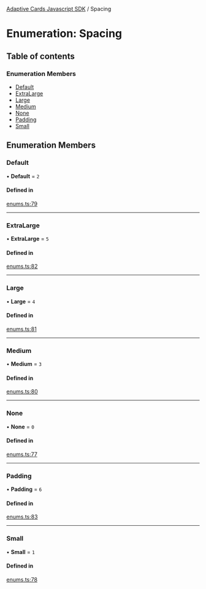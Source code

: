[Adaptive Cards Javascript SDK](../README.md) / Spacing

# Enumeration: Spacing

## Table of contents

### Enumeration Members

- [Default](Spacing.md#default)
- [ExtraLarge](Spacing.md#extralarge)
- [Large](Spacing.md#large)
- [Medium](Spacing.md#medium)
- [None](Spacing.md#none)
- [Padding](Spacing.md#padding)
- [Small](Spacing.md#small)

## Enumeration Members

### Default

• **Default** = ``2``

#### Defined in

[enums.ts:79](https://github.com/asseco-see/AdaptiveCards/blob/1f0afdc45/source/nodejs/adaptivecards/src/enums.ts#L79)

___

### ExtraLarge

• **ExtraLarge** = ``5``

#### Defined in

[enums.ts:82](https://github.com/asseco-see/AdaptiveCards/blob/1f0afdc45/source/nodejs/adaptivecards/src/enums.ts#L82)

___

### Large

• **Large** = ``4``

#### Defined in

[enums.ts:81](https://github.com/asseco-see/AdaptiveCards/blob/1f0afdc45/source/nodejs/adaptivecards/src/enums.ts#L81)

___

### Medium

• **Medium** = ``3``

#### Defined in

[enums.ts:80](https://github.com/asseco-see/AdaptiveCards/blob/1f0afdc45/source/nodejs/adaptivecards/src/enums.ts#L80)

___

### None

• **None** = ``0``

#### Defined in

[enums.ts:77](https://github.com/asseco-see/AdaptiveCards/blob/1f0afdc45/source/nodejs/adaptivecards/src/enums.ts#L77)

___

### Padding

• **Padding** = ``6``

#### Defined in

[enums.ts:83](https://github.com/asseco-see/AdaptiveCards/blob/1f0afdc45/source/nodejs/adaptivecards/src/enums.ts#L83)

___

### Small

• **Small** = ``1``

#### Defined in

[enums.ts:78](https://github.com/asseco-see/AdaptiveCards/blob/1f0afdc45/source/nodejs/adaptivecards/src/enums.ts#L78)
